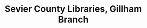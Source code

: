 ---
layout: repo
title: "Sevier County Libraries, Gillham Branch"
id: 1269
permalink: repos/1269/
---